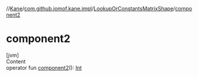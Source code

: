 //[Kane](../../index.md)/[com.github.jomof.kane.impl](../index.md)/[LookupOrConstantsMatrixShape](index.md)/[component2](component2.md)



# component2  
[jvm]  
Content  
operator fun [component2](component2.md)(): [Int](https://kotlinlang.org/api/latest/jvm/stdlib/kotlin/-int/index.html)  



